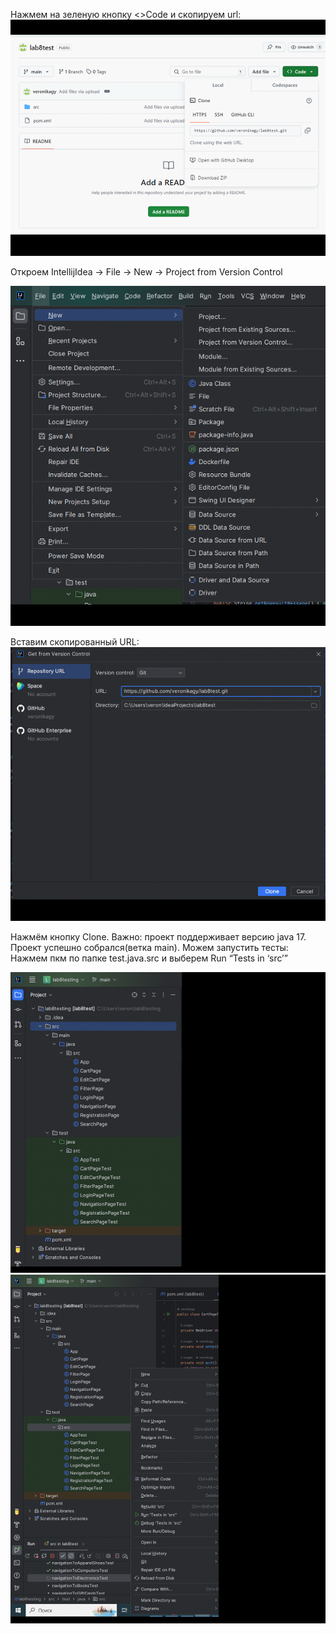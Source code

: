 Нажмем на зеленую кнопку <>Code и скопируем url:
![img.png](img.png)

Откроем IntellijIdea -> File -> New -> Project from Version Control

![img_1.png](img_1.png)

Вставим скопированный URL:
![img_2.png](img_2.png)

Нажмём кнопку Clone. 
Важно: проект поддерживает версию java 17. 
Проект успешно собрался(ветка main). 
Можем запустить тесты: Нажмем пкм по папке test.java.src и выберем Run “Tests in ‘src’”

![img_3.png](img_3.png)![img_4.png](img_4.png)
